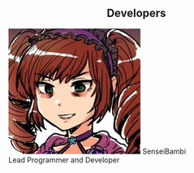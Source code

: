 <html>
<head>
<style>
  
  div.item {
    vertical-align: top;
    display: inline-block;
    text-align: center;
    width: 150px;
  }
  
  img {
    border-radius: 50%:
  }
  
  .caption {
    display: inline;
   }
   
</style>
</head>
  
<h2><center>Developers</center></h2>

<div class="item">
  <img src="/assets/img/SenseiBambi.jpg" alt="SenseiBambi">
  <span class="caption">
    SenseiBambi <br>
    Lead Programmer and Developer
  </span>
</div>

</html>
